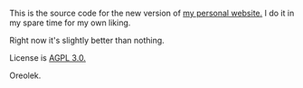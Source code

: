 This is the source code for the new version of [my personal website.](http://oreolek.ru/) I do it in my spare time for my own liking. 

Right now it's slightly better than nothing.

License is [AGPL 3.0.](http://www.tldrlegal.com/l/AGPL3)

Oreolek.
